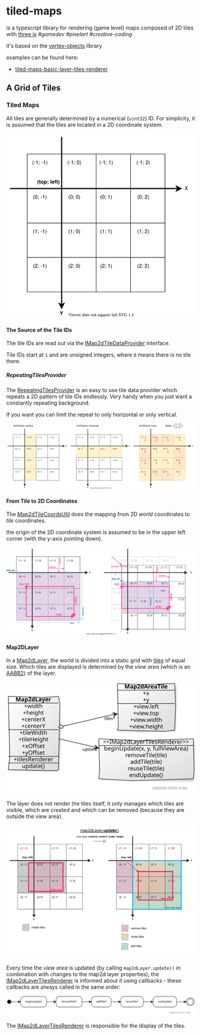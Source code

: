 # tiled-maps

is a typescript library for rendering (game level) maps composed of 2D tiles with [three.js](https://threejs.org/) *\#gamedev* *\#pixelart* *\#creative-coding*

it's based on the [vertex-objects](../vertex-objects) library

examples can be found here:
- [tiled-maps-basic-layer-tiles-renderer](../../examples/vanilla/tiled-maps-basic-layer-tiles-renderer.html)

## A Grid of Tiles

### Tiled Maps

All tiles are generally determined by a numerical (`uint32`) ID.
For simplicity, it is assumed that the tiles are located in a 2D coordinate system.

![the tile coordinates system](src/tile-coordinates.svg)

#### The Source of the Tile IDs

The tile IDs are read out via the [IMap2dTileDataProvider](src/IMap2dTileDataProvider.ts) interface.

Tile IDs start at `1` and are unsigned integers, where `0` means there is no tile there.

##### RepeatingTilesProvider

The [RepeatingTilesProvider](src/RepeatingTilesProvider.ts) is an easy to use tile data provider which repeats a 2D pattern of tile IDs endlessly.
Very handy when you just want a constantly repeating background.

If you want you can limit the repeat to only horizontal or only vertical.

![repeating-tiles-provider cheat-sheet](src/RepeatingTilesProvider.svg)

#### From Tile to 2D Coordinates

The [Map2dTileCoordsUtil](src/Map2dTileCoordsUtil.ts) does the mapping from 2D _world_ coordinates to _tile_ coordinates.

the origin of the 2D coordinate system is assumed to be in the upper left corner (with the y-axis pointing down).

![map2d-tile-coords-util cheat-sheet](src/Map2dTileCoordsUtil.svg)

#### Map2DLayer

In a [Map2dLayer](src/Map2dLayer.ts), the world is divided into a static grid with [tiles](src/Map2dAreaTile.ts) of equal size.
Which tiles are displayed is determined by the _view area_ (which is an [AABB2](src/AABB2.ts)) of the layer.

![Map2dLayer class diagram](src/Map2dLayer.svg)

The layer does not render the tiles itself, it only manages which tiles are visible, which are created and which can be removed (because they are outside the view area).

![Map2dLayer update](src/Map2dLayer-renderViewArea.svg)

Every time the _view area_ is updated (by calling `map2dLayer.update()` in combination with changes to the map2d layer properties), the [IMap2dLayerTilesRenderer](src/IMap2dLayerTilesRenderer.ts) is informed about it using callbacks - these callbacks are always called in the same order:

![Map2dLayer update view area](src/Map2dLayer-update-view-area.svg)

The [IMap2dLayerTilesRenderer](src/IMap2dLayerTilesRenderer.ts) is responsible for the display of the tiles.
